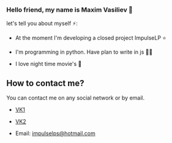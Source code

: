 ### Hello friend, my name is Maxim Vasiliev 👋

let's tell you about myself ⚡️:

- At the moment I'm developing a closed project ImpulseLP ⭐

- I'm programming in python. Have plan to write in js 👨‍💻

- I love night time movie's 🌌

## How to contact me?

You can contact me on any social network or by email.

- [VK1](https://vk.com/mvasiliev2004)

- [VK2](https://vk.com/gvasiliev2004)

- Email: impulselps@hotmail.com
